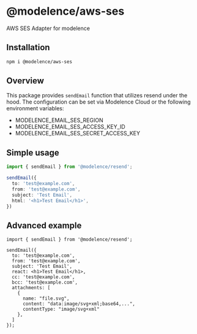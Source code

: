 # @modelence/aws-ses

AWS SES Adapter for modelence

## Installation

```bash
npm i @modelence/aws-ses
```

## Overview

This package provides `sendEmail` function that utilizes resend under the hood. The configuration can be set via Modelence Cloud or the following environment variables:

- MODELENCE_EMAIL_SES_REGION
- MODELENCE_EMAIL_SES_ACCESS_KEY_ID
- MODELENCE_EMAIL_SES_SECRET_ACCESS_KEY

## Simple usage

```ts
import { sendEmail } from '@modelence/resend';

sendEmail({
  to: 'test@example.com',
  from: 'test@example.com',
  subject: 'Test Email',
  html: '<h1>Test Email</h1>',
})
```

## Advanced example

```tsx
import { sendEmail } from '@modelence/resend';

sendEmail({
  to: 'test@example.com',
  from: 'test@example.com',
  subject: 'Test Email',
  react: <h1>Test Email</h1>,
  cc: 'test@example.com',
  bcc: 'test@example.com',
  attachments: [
    {
      name: "file.svg",
      content: "data:image/svg+xml;base64,...",
      contentType: "image/svg+xml"
    },
  ]
});
```
